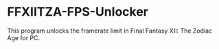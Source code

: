 # FFXIITZA-FPS-Unlocker
This program unlocks the framerate limit in Final Fantasy XII: The Zodiac Age for PC.



